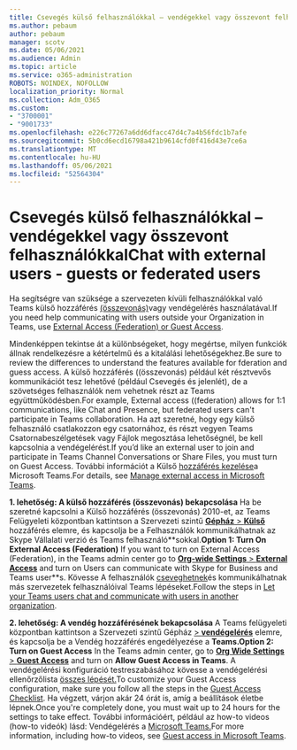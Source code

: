 ```yaml
---
title: Csevegés külső felhasználókkal – vendégekkel vagy összevont felhasználókkal
ms.author: pebaum
author: pebaum
manager: scotv
ms.date: 05/06/2021
ms.audience: Admin
ms.topic: article
ms.service: o365-administration
ROBOTS: NOINDEX, NOFOLLOW
localization_priority: Normal
ms.collection: Adm_O365
ms.custom:
- "3700001"
- "9001733"
ms.openlocfilehash: e226c77267a6dd6dfacc47d4c7a4b56fdc1b7afe
ms.sourcegitcommit: 5b0cd6ecd16798a421b9614cfd0f416d43e7ce6a
ms.translationtype: MT
ms.contentlocale: hu-HU
ms.lasthandoff: 05/06/2021
ms.locfileid: "52564304"
---
```

# <a name="chat-with-external-users---guests-or-federated-users"></a><span data-ttu-id="436f3-102">Csevegés külső felhasználókkal – vendégekkel vagy összevont felhasználókkal</span><span class="sxs-lookup"><span data-stu-id="436f3-102">Chat with external users - guests or federated users</span></span>

<span data-ttu-id="436f3-103">Ha segítségre van szüksége a szervezeten kívüli felhasználókkal való Teams külső hozzáférés [(összevonás)](https://docs.microsoft.com/microsoftteams/manage-external-access#external-access-vs-guest-access)vagy vendégelérés használatával.</span><span class="sxs-lookup"><span data-stu-id="436f3-103">If you need help communicating with users outside your Organization in Teams, use [External Access (Federation) or Guest Access](https://docs.microsoft.com/microsoftteams/manage-external-access#external-access-vs-guest-access).</span></span>

<span data-ttu-id="436f3-104">Mindenképpen tekintse át a különbségeket, hogy megértse, milyen funkciók állnak rendelkezésre a kétértelmű és a kitalálási lehetőségekhez.</span><span class="sxs-lookup"><span data-stu-id="436f3-104">Be sure to review the differences to understand the features available for fderation and guess access.</span></span> <span data-ttu-id="436f3-105">A külső hozzáférés ((összevonás) például két résztvevős kommunikációt tesz lehetővé (például Csevegés és jelenlét), de a szövetséges felhasználók nem vehetnek részt az Teams együttműködésben.</span><span class="sxs-lookup"><span data-stu-id="436f3-105">For example, External access ((federation) allows for 1:1 communications, like Chat and Presence, but federated users can't participate in Teams collaboration.</span></span> <span data-ttu-id="436f3-106">Ha azt szeretné, hogy egy külső felhasználó csatlakozzon egy csatornához, és részt vegyen Teams Csatornabeszélgetések vagy Fájlok megosztása lehetőségnél, be kell kapcsolnia a vendégelérést.</span><span class="sxs-lookup"><span data-stu-id="436f3-106">If you’d like an external user to join and participate in Teams Channel Conversations or Share Files, you must turn on Guest Access.</span></span> <span data-ttu-id="436f3-107">További információt a Külső [hozzáférés kezelése](https://docs.microsoft.com/microsoftteams/manage-external-access#external-access-vs-guest-access)a Microsoft Teams.</span><span class="sxs-lookup"><span data-stu-id="436f3-107">For details, see [Manage external access in Microsoft Teams](https://docs.microsoft.com/microsoftteams/manage-external-access#external-access-vs-guest-access).</span></span>

<span data-ttu-id="436f3-108">**1. lehetőség: A külső hozzáférés (összevonás) bekapcsolása** Ha be szeretné kapcsolni a Külső hozzáférés (összevonás) 2010-et, az Teams Felügyeleti központban kattintson a Szervezeti szintű [ **Gépház**  >  **Külső**](https://admin.teams.microsoft.com/company-wide-settings/external-communications) hozzáférés elemre, és kapcsolja be a Felhasználók kommunikálhatnak az Skype Vállalati verzió és Teams felhasználó\*\*sokkal.</span><span class="sxs-lookup"><span data-stu-id="436f3-108">**Option 1: Turn On External Access (Federation)** If you want to turn on External Access (Federation), in the Teams admin center go to [**Org-wide Settings** > **External Access**](https://admin.teams.microsoft.com/company-wide-settings/external-communications) and turn on Users can communicate with Skype for Business and Teams user\*\*s.</span></span> <span data-ttu-id="436f3-109">Kövesse A felhasználók [cseveghetnek](https://docs.microsoft.com/microsoftteams/manage-external-access#let-your-teams-users-chat-and-communicate-with-users-in-another-organization)és kommunikálhatnak más szervezetek felhasználóival Teams lépéseket.</span><span class="sxs-lookup"><span data-stu-id="436f3-109">Follow the steps in [Let your Teams users chat and communicate with users in another organization](https://docs.microsoft.com/microsoftteams/manage-external-access#let-your-teams-users-chat-and-communicate-with-users-in-another-organization).</span></span>

<span data-ttu-id="436f3-110">**2. lehetőség: A vendég hozzáférésének bekapcsolása** A Teams felügyeleti központban kattintson a Szervezeti szintű Gépház [   >  **vendégelérés**](https://admin.teams.microsoft.com/company-wide-settings/guest-configuration) elemre, és kapcsolja be a Vendég hozzáférés engedélyezése a **Teams.**</span><span class="sxs-lookup"><span data-stu-id="436f3-110">**Option 2: Turn on Guest Access** In the Teams admin center, go to [**Org Wide Settings** > **Guest Access**](https://admin.teams.microsoft.com/company-wide-settings/guest-configuration) and turn on **Allow Guest Access in Teams**.</span></span> <span data-ttu-id="436f3-111">A vendégelérési konfiguráció testreszabásához kövesse a vendégelérési ellenőrzőlista [összes lépését.](https://docs.microsoft.com/microsoftteams/guest-access-checklist)</span><span class="sxs-lookup"><span data-stu-id="436f3-111">To customize your Guest Access configuration, make sure you follow all the steps in the [Guest Access Checklist](https://docs.microsoft.com/microsoftteams/guest-access-checklist).</span></span> <span data-ttu-id="436f3-112">Ha végzett, várjon akár 24 órát is, amíg a beállítások életbe lépnek.</span><span class="sxs-lookup"><span data-stu-id="436f3-112">Once you're completely done, you must wait up to 24 hours for the settings to take effect.</span></span> <span data-ttu-id="436f3-113">További információért, például az how-to videos (how-to videók) lásd: Vendégelérés a [Microsoft Teams.](https://docs.microsoft.com/microsoftteams/guest-access)</span><span class="sxs-lookup"><span data-stu-id="436f3-113">For more information, including how-to videos, see [Guest access in Microsoft Teams](https://docs.microsoft.com/microsoftteams/guest-access).</span></span>